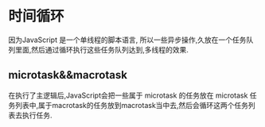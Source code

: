 # 时间循环

  因为JavaScript 是一个单线程的脚本语言, 所以一些异步操作,久放在一个任务队列里面,然后通过循环执行这些任务队列达到,多线程的效果.

## microtask&&macrotask

  在执行了主逻辑后,JavaScript会把一些属于 microtask 的任务放在 microtask 任务列表中,属于macrotask的任务放到macrotask当中去,然后会循环这两个任务列表去执行任务.